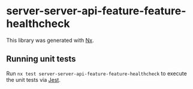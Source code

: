 # server-server-api-feature-feature-healthcheck

This library was generated with [Nx](https://nx.dev).

## Running unit tests

Run `nx test server-server-api-feature-feature-healthcheck` to execute the unit tests via [Jest](https://jestjs.io).
